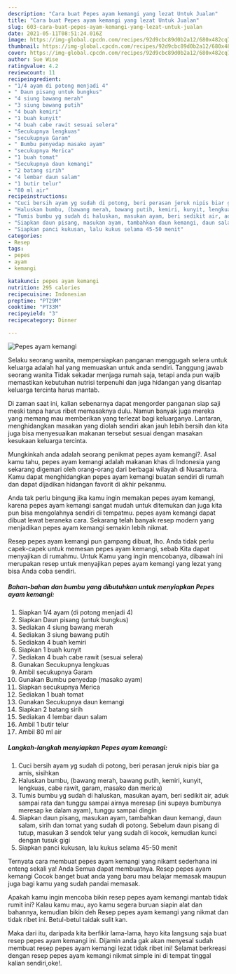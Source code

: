 ```yaml
---
description: "Cara buat Pepes ayam kemangi yang lezat Untuk Jualan"
title: "Cara buat Pepes ayam kemangi yang lezat Untuk Jualan"
slug: 603-cara-buat-pepes-ayam-kemangi-yang-lezat-untuk-jualan
date: 2021-05-11T08:51:24.016Z
image: https://img-global.cpcdn.com/recipes/92d9cbc89d0b2a12/680x482cq70/pepes-ayam-kemangi-foto-resep-utama.jpg
thumbnail: https://img-global.cpcdn.com/recipes/92d9cbc89d0b2a12/680x482cq70/pepes-ayam-kemangi-foto-resep-utama.jpg
cover: https://img-global.cpcdn.com/recipes/92d9cbc89d0b2a12/680x482cq70/pepes-ayam-kemangi-foto-resep-utama.jpg
author: Sue Wise
ratingvalue: 4.2
reviewcount: 11
recipeingredient:
- "1/4 ayam di potong menjadi 4"
- " Daun pisang untuk bungkus"
- "4 siung bawang merah"
- "3 siung bawang putih"
- "4 buah kemiri"
- "1 buah kunyit"
- "4 buah cabe rawit sesuai selera"
- "Secukupnya lengkuas"
- "secukupnya Garam"
- " Bumbu penyedap masako ayam"
- "secukupnya Merica"
- "1 buah tomat"
- "Secukupnya daun kemangi"
- "2 batang sirih"
- "4 lembar daun salam"
- "1 butir telur"
- "80 ml air"
recipeinstructions:
- "Cuci bersih ayam yg sudah di potong, beri perasan jeruk nipis biar ga amis, sisihkan"
- "Haluskan bumbu, (bawang merah, bawang putih, kemiri, kunyit, lengkuas, cabe rawit, garam, masako dan merica)"
- "Tumis bumbu yg sudah di haluskan, masukan ayam, beri sedikit air, aduk sampai rata dan tunggu sampai airnya meresap (ini supaya bumbunya meresap ke dalam ayam), tunggu sampai dingin"
- "Siapkan daun pisang, masukan ayam, tambahkan daun kemangi, daun salam, sirih dan tomat yang sudah di potong. Sebelum daun pisang di tutup, masukan 3 sendok telur yang sudah di kocok, kemudian kunci dengan tusuk gigi"
- "Siapkan panci kukusan, lalu kukus selama 45-50 menit"
categories:
- Resep
tags:
- pepes
- ayam
- kemangi

katakunci: pepes ayam kemangi 
nutrition: 295 calories
recipecuisine: Indonesian
preptime: "PT29M"
cooktime: "PT33M"
recipeyield: "3"
recipecategory: Dinner

---
```



![Pepes ayam kemangi](https://img-global.cpcdn.com/recipes/92d9cbc89d0b2a12/680x482cq70/pepes-ayam-kemangi-foto-resep-utama.jpg)

Selaku seorang wanita, mempersiapkan panganan menggugah selera untuk keluarga adalah hal yang memuaskan untuk anda sendiri. Tanggung jawab seorang  wanita Tidak sekadar menjaga rumah saja, tetapi anda pun wajib memastikan kebutuhan nutrisi terpenuhi dan juga hidangan yang disantap keluarga tercinta harus mantab.

Di zaman  saat ini, kalian sebenarnya dapat mengorder panganan siap saji meski tanpa harus ribet memasaknya dulu. Namun banyak juga mereka yang memang mau memberikan yang terlezat bagi keluarganya. Lantaran, menghidangkan masakan yang diolah sendiri akan jauh lebih bersih dan kita juga bisa menyesuaikan makanan tersebut sesuai dengan masakan kesukaan keluarga tercinta. 



Mungkinkah anda adalah seorang penikmat pepes ayam kemangi?. Asal kamu tahu, pepes ayam kemangi adalah makanan khas di Indonesia yang sekarang digemari oleh orang-orang dari berbagai wilayah di Nusantara. Kamu dapat menghidangkan pepes ayam kemangi buatan sendiri di rumah dan dapat dijadikan hidangan favorit di akhir pekanmu.

Anda tak perlu bingung jika kamu ingin memakan pepes ayam kemangi, karena pepes ayam kemangi sangat mudah untuk ditemukan dan juga kita pun bisa mengolahnya sendiri di tempatmu. pepes ayam kemangi dapat dibuat lewat beraneka cara. Sekarang telah banyak resep modern yang menjadikan pepes ayam kemangi semakin lebih nikmat.

Resep pepes ayam kemangi pun gampang dibuat, lho. Anda tidak perlu capek-capek untuk memesan pepes ayam kemangi, sebab Kita dapat menyajikan di rumahmu. Untuk Kamu yang ingin mencobanya, dibawah ini merupakan resep untuk menyajikan pepes ayam kemangi yang lezat yang bisa Anda coba sendiri.

<!--inarticleads1-->

##### Bahan-bahan dan bumbu yang dibutuhkan untuk menyiapkan Pepes ayam kemangi:

1. Siapkan 1/4 ayam (di potong menjadi 4)
1. Siapkan  Daun pisang (untuk bungkus)
1. Sediakan 4 siung bawang merah
1. Sediakan 3 siung bawang putih
1. Sediakan 4 buah kemiri
1. Siapkan 1 buah kunyit
1. Sediakan 4 buah cabe rawit (sesuai selera)
1. Gunakan Secukupnya lengkuas
1. Ambil secukupnya Garam
1. Gunakan  Bumbu penyedap (masako ayam)
1. Siapkan secukupnya Merica
1. Sediakan 1 buah tomat
1. Gunakan Secukupnya daun kemangi
1. Siapkan 2 batang sirih
1. Sediakan 4 lembar daun salam
1. Ambil 1 butir telur
1. Ambil 80 ml air




<!--inarticleads2-->

##### Langkah-langkah menyiapkan Pepes ayam kemangi:

1. Cuci bersih ayam yg sudah di potong, beri perasan jeruk nipis biar ga amis, sisihkan
1. Haluskan bumbu, (bawang merah, bawang putih, kemiri, kunyit, lengkuas, cabe rawit, garam, masako dan merica)
1. Tumis bumbu yg sudah di haluskan, masukan ayam, beri sedikit air, aduk sampai rata dan tunggu sampai airnya meresap (ini supaya bumbunya meresap ke dalam ayam), tunggu sampai dingin
1. Siapkan daun pisang, masukan ayam, tambahkan daun kemangi, daun salam, sirih dan tomat yang sudah di potong. Sebelum daun pisang di tutup, masukan 3 sendok telur yang sudah di kocok, kemudian kunci dengan tusuk gigi
1. Siapkan panci kukusan, lalu kukus selama 45-50 menit




Ternyata cara membuat pepes ayam kemangi yang nikamt sederhana ini enteng sekali ya! Anda Semua dapat membuatnya. Resep pepes ayam kemangi Cocok banget buat anda yang baru mau belajar memasak maupun juga bagi kamu yang sudah pandai memasak.

Apakah kamu ingin mencoba bikin resep pepes ayam kemangi mantab tidak rumit ini? Kalau kamu mau, ayo kamu segera buruan siapin alat dan bahannya, kemudian bikin deh Resep pepes ayam kemangi yang nikmat dan tidak ribet ini. Betul-betul taidak sulit kan. 

Maka dari itu, daripada kita berfikir lama-lama, hayo kita langsung saja buat resep pepes ayam kemangi ini. Dijamin anda gak akan menyesal sudah membuat resep pepes ayam kemangi lezat tidak ribet ini! Selamat berkreasi dengan resep pepes ayam kemangi nikmat simple ini di tempat tinggal kalian sendiri,oke!.

